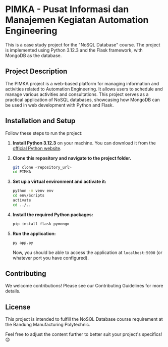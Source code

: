 # PIMKA - Pusat Informasi dan Manajemen Kegiatan Automation Engineering

This is a case study project for the "NoSQL Database" course. The project is implemented using Python 3.12.3 and the Flask framework, with MongoDB as the database.

## Project Description

The PIMKA project is a web-based platform for managing information and activities related to Automation Engineering. It allows users to schedule and manage various activities and consultations. This project serves as a practical application of NoSQL databases, showcasing how MongoDB can be used in web development with Python and Flask.

## Installation and Setup

Follow these steps to run the project:

1. **Install Python 3.12.3** on your machine. You can download it from the [official Python website](https://www.python.org/downloads/).

2. **Clone this repository and navigate to the project folder.**

    ```sh
    git clone <repository_url>
    cd PIMKA
    ```

3. **Set up a virtual environment and activate it:**

    ```sh
    python -m venv env
    cd env/Scripts
    activate
    cd ../..
    ```

4. **Install the required Python packages:**

    ```sh
    pip install flask pymongo
    ```

5. **Run the application:**

    ```sh
    py app.py
    ```

    Now, you should be able to access the application at `localhost:5000` (or whatever port you have configured).

## Contributing

We welcome contributions! Please see our Contributing Guidelines for more details.

## License

This project is intended to fulfill the NoSQL Database course requirement at the Bandung Manufacturing Polytechnic.

Feel free to adjust the content further to better suit your project's specifics! 😊
